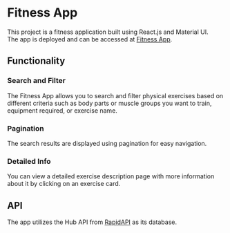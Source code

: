 # Fitness App

This project is a fitness application built using React.js and Material UI.  
The app is deployed and can be accessed at [Fitness App](https://fitness-club-react-app.netlify.app).

## Functionality

### Search and Filter
The Fitness App allows you to search and filter physical exercises based on different criteria such as body parts or muscle groups you want to train, equipment required, or exercise name.
### Pagination
The search results are displayed using pagination for easy navigation.
### Detailed Info
You can view a detailed exercise description page with more information about it by clicking on an exercise card.

## API
The app utilizes the Hub API from [RapidAPI](https://rapidapi.com/hub) as its database.
